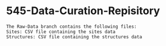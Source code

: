 # 545-Data-Curation-Repisitory
    The Raw-Data branch contains the following files:
    Sites: CSV file containing the sites data
    Structures: CSV file containing the structures data
